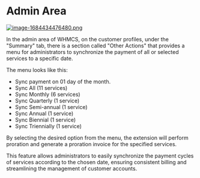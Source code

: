 # Admin Area

[![image-1684434476480.png](https://doc.puq.info/uploads/images/gallery/2023-05/scaled-1680-/image-1684434476480.png)](https://doc.puq.info/uploads/images/gallery/2023-05/image-1684434476480.png)

In the admin area of WHMCS, on the customer profiles, under the "Summary" tab, there is a section called "Other Actions" that provides a menu for administrators to synchronize the payment of all or selected services to a specific date.

The menu looks like this:

- Sync payment on 01 day of the month.
- Sync All (11 services)
- Sync Monthly (6 services)
- Sync Quarterly (1 service)
- Sync Semi-annual (1 service)
- Sync Annual (1 service)
- Sync Biennial (1 service)
- Sync Triennially (1 service)

By selecting the desired option from the menu, the extension will perform proration and generate a proration invoice for the specified services.

This feature allows administrators to easily synchronize the payment cycles of services according to the chosen date, ensuring consistent billing and streamlining the management of customer accounts.